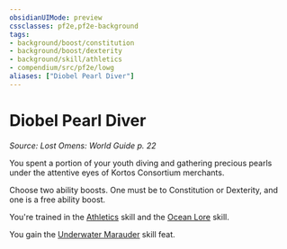 ```yaml
---
obsidianUIMode: preview
cssclasses: pf2e,pf2e-background
tags:
- background/boost/constitution
- background/boost/dexterity
- background/skill/athletics
- compendium/src/pf2e/lowg
aliases: ["Diobel Pearl Diver"]
---
```

# Diobel Pearl Diver
*Source: Lost Omens: World Guide p. 22*  

You spent a portion of your youth diving and gathering precious pearls under the attentive eyes of Kortos Consortium merchants.

Choose two ability boosts. One must be to Constitution or Dexterity, and one is a free ability boost.

You're trained in the [Athletics](compendium/skills.md#Athletics) skill and the [Ocean Lore](compendium/skills.md#Lore) skill.

You gain the [Underwater Marauder](compendium/feats/underwater-marauder.md) skill feat.